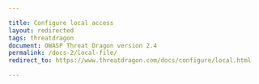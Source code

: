 ```yaml
---

title: Configure local access
layout: redirected
tags: threatdragon
document: OWASP Threat Dragon version 2.4
permalink: /docs-2/local-file/
redirect_to: https://www.threatdragon.com/docs/configure/local.html

---
```

